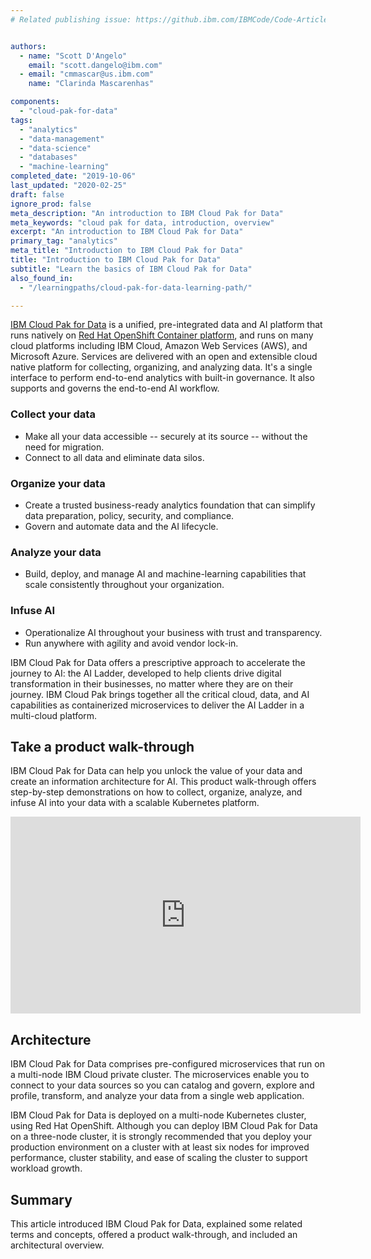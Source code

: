 ```yaml
---
# Related publishing issue: https://github.ibm.com/IBMCode/Code-Articles/issues/3678


authors:
  - name: "Scott D'Angelo"
    email: "scott.dangelo@ibm.com"
  - email: "cmmascar@us.ibm.com"
    name: "Clarinda Mascarenhas"

components:
  - "cloud-pak-for-data"
tags:
  - "analytics"
  - "data-management"
  - "data-science"
  - "databases"
  - "machine-learning"
completed_date: "2019-10-06"
last_updated: "2020-02-25"
draft: false
ignore_prod: false
meta_description: "An introduction to IBM Cloud Pak for Data"
meta_keywords: "cloud pak for data, introduction, overview"
excerpt: "An introduction to IBM Cloud Pak for Data"
primary_tag: "analytics"
meta_title: "Introduction to IBM Cloud Pak for Data"
title: "Introduction to IBM Cloud Pak for Data"
subtitle: "Learn the basics of IBM Cloud Pak for Data"
also_found_in:
  - "/learningpaths/cloud-pak-for-data-learning-path/"

---
```


[IBM Cloud Pak for Data](https://www.ibm.com/products/cloud-pak-for-data) is a unified, pre-integrated data and AI platform that runs natively on [Red Hat OpenShift Container platform](https://www.openshift.com/products/container-platform), and runs on many cloud platforms including IBM Cloud, Amazon Web Services (AWS), and Microsoft Azure. Services are delivered with an open and extensible cloud native platform for collecting, organizing, and analyzing data. It's a single interface to perform end-to-end analytics with built-in governance. It also supports and governs the end-to-end AI workflow.

### Collect your data

* Make all your data accessible -- securely at its source -- without the need for migration.
* Connect to all data and eliminate data silos.

### Organize your data

* Create a trusted business-ready analytics foundation that can simplify data preparation, policy, security, and compliance.
* Govern and automate data and the AI lifecycle.

### Analyze your data

* Build, deploy, and manage AI and machine-learning capabilities that scale consistently throughout your organization.

### Infuse AI

* Operationalize AI throughout your business with trust and transparency.
* Run anywhere with agility and avoid vendor lock-in.

IBM Cloud Pak for Data offers a prescriptive approach to accelerate the journey to AI: the AI Ladder, developed to help clients drive digital transformation in their businesses, no matter where they are on their journey. IBM Cloud Pak brings together all the critical cloud, data, and AI capabilities as containerized microservices to deliver the AI Ladder in a multi-cloud platform.

## Take a product walk-through

IBM Cloud Pak for Data can help you unlock the value of your data and create an information architecture for AI. This product walk-through offers step-by-step demonstrations on how to collect, organize, analyze, and infuse AI into your data with a scalable Kubernetes platform.

<iframe width="560" height="315" src="https://www.youtube.com/embed/oPN_FhGZSCg" frameborder="0" allow="accelerometer; autoplay; encrypted-media; gyroscope; picture-in-picture" allowfullscreen></iframe>

## Architecture

IBM Cloud Pak for Data comprises pre-configured microservices that run on a multi-node IBM Cloud private cluster. The microservices enable you to connect to your data sources so you can catalog and govern, explore and profile, transform, and analyze your data from a single web application.

IBM Cloud Pak for Data is deployed on a multi-node Kubernetes cluster, using Red Hat OpenShift. Although you can deploy IBM Cloud Pak for Data on a three-node cluster, it is strongly recommended that you deploy your production environment on a cluster with at least six nodes for improved performance, cluster stability, and ease of scaling the cluster to support workload growth.

## Summary

This article introduced IBM Cloud Pak for Data, explained some related terms and concepts, offered a product walk-through, and included an architectural overview.
